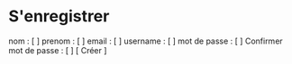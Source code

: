 # S'enregistrer

nom : [ ]
prenom : [ ]
email : [ ]
username : [ ]
mot de passe : [ ]
Confirmer mot de passe : [ ]
[ Créer ]